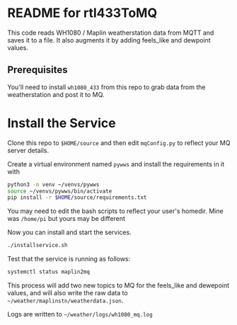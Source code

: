 # README for rtl433ToMQ

This code reads WH1080 / Maplin weatherstation data from MQTT and saves it to a file.
It also augments it by adding feels_like and dewpoint values. 

## Prerequisites
You'll need to install `wh1080_433` from this repo to grab data from the weatherstation and post it to MQ. 

# Install the Service
Clone this repo to `$HOME/source` and then edit `mqConfig.py` to reflect your MQ server details. 

Create a virtual environment named `pywws` and install the requirements in it with 
``` bash
python3 -m venv ~/venvs/pywws
source ~/venvs/pywws/bin/activate
pip install -r $HOME/source/requirements.txt
```

You may need to edit the bash scripts to reflect your user's homedir. Mine was `/home/pi` but yours may be different

Now you can install and start the services.  
``` bash
./installservice.sh
```
Test that the service is running as follows: 
```bash
systemctl status maplin2mq
```

This process will add two new topics to MQ for the feels_like and dewepoint values, and will also write the raw data to `~/weather/maplinstn/weatherdata.json`. 

Logs are written to `~/weather/logs/wh1080_mq.log`
